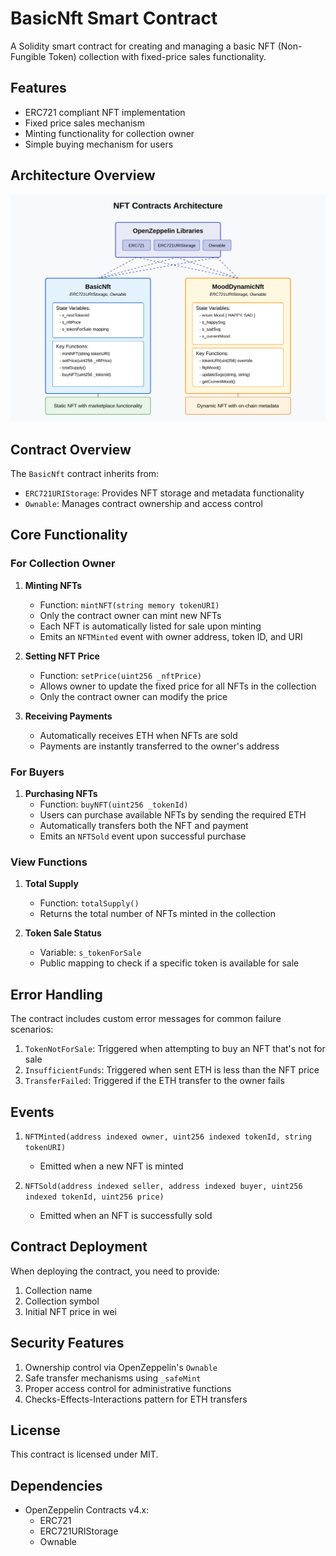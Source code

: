# BasicNft Smart Contract

A Solidity smart contract for creating and managing a basic NFT (Non-Fungible Token) collection with fixed-price sales functionality.

## Features

- ERC721 compliant NFT implementation
- Fixed price sales mechanism
- Minting functionality for collection owner
- Simple buying mechanism for users

## Architecture Overview
![Architecture](./diagram.svg)

## Contract Overview

The `BasicNft` contract inherits from:
- `ERC721URIStorage`: Provides NFT storage and metadata functionality
- `Ownable`: Manages contract ownership and access control

## Core Functionality

### For Collection Owner

1. **Minting NFTs**
   - Function: `mintNFT(string memory tokenURI)`
   - Only the contract owner can mint new NFTs
   - Each NFT is automatically listed for sale upon minting
   - Emits an `NFTMinted` event with owner address, token ID, and URI

2. **Setting NFT Price**
   - Function: `setPrice(uint256 _nftPrice)`
   - Allows owner to update the fixed price for all NFTs in the collection
   - Only the contract owner can modify the price

3. **Receiving Payments**
   - Automatically receives ETH when NFTs are sold
   - Payments are instantly transferred to the owner's address

### For Buyers

1. **Purchasing NFTs**
   - Function: `buyNFT(uint256 _tokenId)`
   - Users can purchase available NFTs by sending the required ETH
   - Automatically transfers both the NFT and payment
   - Emits an `NFTSold` event upon successful purchase

### View Functions

1. **Total Supply**
   - Function: `totalSupply()`
   - Returns the total number of NFTs minted in the collection

2. **Token Sale Status**
   - Variable: `s_tokenForSale`
   - Public mapping to check if a specific token is available for sale

## Error Handling

The contract includes custom error messages for common failure scenarios:

1. `TokenNotForSale`: Triggered when attempting to buy an NFT that's not for sale
2. `InsufficientFunds`: Triggered when sent ETH is less than the NFT price
3. `TransferFailed`: Triggered if the ETH transfer to the owner fails

## Events

1. `NFTMinted(address indexed owner, uint256 indexed tokenId, string tokenURI)`
   - Emitted when a new NFT is minted

2. `NFTSold(address indexed seller, address indexed buyer, uint256 indexed tokenId, uint256 price)`
   - Emitted when an NFT is successfully sold

## Contract Deployment

When deploying the contract, you need to provide:
1. Collection name
2. Collection symbol
3. Initial NFT price in wei

## Security Features

1. Ownership control via OpenZeppelin's `Ownable`
2. Safe transfer mechanisms using `_safeMint`
3. Proper access control for administrative functions
4. Checks-Effects-Interactions pattern for ETH transfers

## License

This contract is licensed under MIT.

## Dependencies

- OpenZeppelin Contracts v4.x:
  - ERC721
  - ERC721URIStorage
  - Ownable

